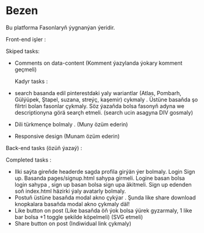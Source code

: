 # Bezen
Bu platforma Fasonlaryň ýygnanýan ýeridir.

Front-end işler : 

  Skiped tasks:
- Comments on data-content (Komment ýazylanda ýokary komment geçmeli)

  Kadyr tasks : 
- search basanda edil pinterestdaki yaly wariantlar (Atlas, Pombarh, Gülýüpek, Ştapel, suzana, streýç, kaşemir) cykmaly . Üstüne basaňda şo filrtri bolan fasonlar çykmaly. Söz ýazaňda bolsa fasonyň adyna we descriptionyna görä searçh etmeli.
  (search ucin asagyna DIV gosmaly)
- Dili türkmençe bolmaly . (Muny özüm ederin)
- Responsive design (Munam özüm ederin)

Back-end tasks (özüň ýazaý) :

  
Completed tasks : 
+ Ilki saýta gireňde headerde sagda profila girýän ýer bolmaly. Login Sign up. Basanda  pages/signup.html sahypa girmeli. Logine basan bolsa login sahypa , sign up basan bolsa sign upa äkitmeli. Sign up edenden soň index.html häzirki ýaly avatarly bolmaly.  
+ Postuň üstüne basaňda modal akno çykýar . Şunda like share download knopkalara basaňda modal akno çykmaly däl!
+ Like button on post (Like basaňda öň ýok bolsa ýürek gyzarmaly, 1 like bar bolsa +1 toggle şekilde köpelmeli) (SVG etmeli)
+ Share button on post (Indiwidual link çykmaly)
